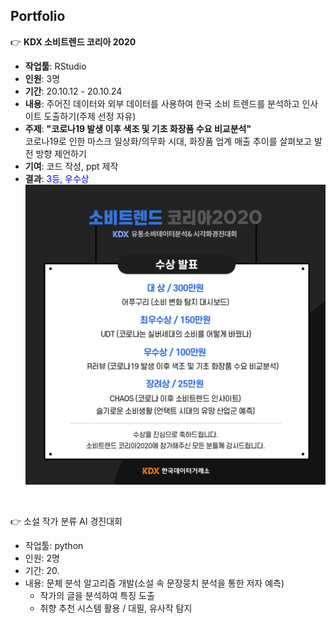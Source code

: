 
## Portfolio

:point_right: **KDX 소비트렌드 코리아 2020**  
- **작업툴**: RStudio 
- **인원**: 3명  
- **기간**: 20.10.12 - 20.10.24  
- **내용**: 주어진 데이터와 외부 데이터를 사용하여 한국 소비 트렌드를 분석하고 인사이트 도출하기(주제 선정 자유)  
- **주제**: **"코로나19 발생 이후 색조 및 기초 화장품 수요 비교분석"**  
  코로나19로 인한 마스크 일상화/의무화 시대, 화장품 업계 매출 추이를 살펴보고 발전 방향 제언하기  
- **기여**: 코드 작성, ppt 제작
- **결과**: <span style="color: blue">3등, 우수상</span>
  ![](KDX/img/award.png)

<br>

:point_right: 소설 작가 분류 AI 경진대회  
- 작업툴: python
- 인원: 2명
- 기간: 20.
- 내용: 문체 분석 알고리즘 개발(소설 속 문장뭉치 분석을 통한 저자 예측)
  - 작가의 글을 분석하여 특징 도출
  - 취향 추천 시스템 활용 / 대필, 유사작 탐지